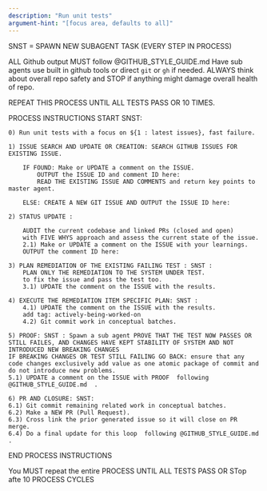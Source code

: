 ```yaml
---
description: "Run unit tests"
argument-hint: "[focus area, defaults to all]"
---
```


SNST = SPAWN NEW SUBAGENT TASK  (EVERY STEP IN PROCESS)

ALL Github output MUST follow @GITHUB_STYLE_GUIDE.md
Have sub agents use built in github tools or direct `git` or `gh` if needed.
ALWAYS think about overall repo safety and STOP if anything might damage overall health of repo.

REPEAT THIS PROCESS UNTIL ALL TESTS PASS OR 10 TIMES.

PROCESS INSTRUCTIONS START SNST:

    0) Run unit tests with a focus on ${1 : latest issues}, fast failure.

    1) ISSUE SEARCH AND UPDATE OR CREATION: SEARCH GITHUB ISSUES FOR EXISTING ISSUE.

        IF FOUND: Make or UPDATE a comment on the ISSUE.
            OUTPUT the ISSUE ID and comment ID here:
            READ THE EXISTING ISSUE AND COMMENTS and return key points to master agent.
        
        ELSE: CREATE A NEW GIT ISSUE AND OUTPUT the ISSUE ID here:

    2) STATUS UPDATE : 

        AUDIT the current codebase and linked PRs (closed and open)
        with FIVE WHYS approach and assess the current state of the issue.
        2.1) Make or UPDATE a comment on the ISSUE with your learnings.
        OUTPUT the comment ID here:

    3) PLAN REMEDIATION OF THE EXISTING FAILING TEST : SNST : 
        PLAN ONLY THE REMEDIATION TO THE SYSTEM UNDER TEST.
        to fix the issue and pass the test too.
        3.1) UPDATE the comment on the ISSUE with the results.

    4) EXECUTE THE REMEDIATION ITEM SPECIFIC PLAN: SNST :
        4.1) UPDATE the comment on the ISSUE with the results.
        add tag: actively-being-worked-on
        4.2) Git commit work in conceptual batches. 

    5) PROOF: SNST : Spawn a sub agent PROVE THAT THE TEST NOW PASSES OR STILL FAILES, AND CHANGES HAVE KEPT STABILITY OF SYSTEM AND NOT INTRODUCED NEW BREAKING CHANGES
    IF BREAKING CHANGES OR TEST STILL FAILING GO BACK: ensure that any code changes exclusively add value as one atomic package of commit and
    do not introduce new problems.
    5.1) UPDATE a comment on the ISSUE with PROOF  following @GITHUB_STYLE_GUIDE.md  .

    6) PR AND CLOSURE: SNST:
    6.1) Git commit remaining related work in conceptual batches. 
    6.2) Make a NEW PR (Pull Request).
    6.3) Cross link the prior generated issue so it will close on PR merge.
    6.4) Do a final update for this loop  following @GITHUB_STYLE_GUIDE.md  .

END PROCESS INSTRUCTIONS

You MUST repeat the entire PROCESS UNTIL ALL TESTS PASS OR STop afte 10 PROCESS CYCLES